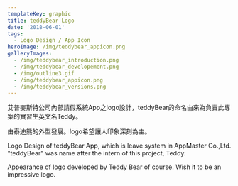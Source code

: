 ```yaml
---
templateKey: graphic
title: teddyBear Logo
date: '2018-06-01'
tags:
  - Logo Design / App Icon
heroImage: /img/teddybear_appicon.png
galleryImages:
  - /img/teddybear_introduction.png
  - /img/teddybear_developement.png
  - /img/outline3.gif
  - /img/teddybear_appicon.png
  - /img/teddybear_versions.png
---
```

艾普麥斯特公司內部請假系統App之logo設計，teddyBear的命名由來為負責此專案的實習生英文名Teddy。

由泰迪熊的外型發展。logo希望讓人印象深刻為主。

Logo Design of teddyBear App, which is leave system in AppMaster Co.,Ltd. "teddyBear" was name after the intern of this project, Teddy.

Appearance of logo developed by Teddy Bear of course. Wish it to be an impressive logo.
